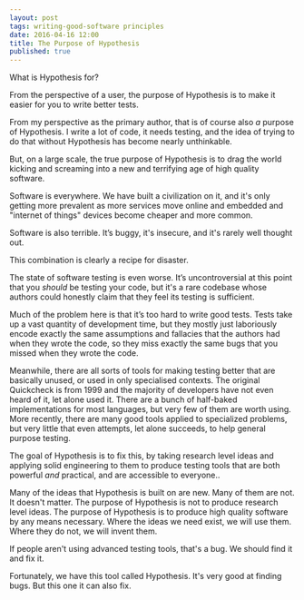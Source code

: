 ```yaml
---
layout: post
tags: writing-good-software principles
date: 2016-04-16 12:00
title: The Purpose of Hypothesis
published: true
---
```


What is Hypothesis for?

From the perspective of a user, the purpose of Hypothesis is to make it easier for you
to write better tests.

From my perspective as the primary author, that is of course also *a* purpose of Hypothesis.
I write a lot of code, it needs testing, and the idea of trying to do that without Hypothesis
has become nearly unthinkable.

But, on a large scale, the true purpose of Hypothesis is to drag the world kicking and screaming
into a new and terrifying age of high quality software.

Software is everywhere. We have built a civilization on it, and it's only getting more prevalent
as more services move online and embedded and "internet of things" devices become cheaper and
more common.

Software is also terrible. It’s buggy, it's insecure, and it's rarely well thought out.

This combination is clearly a recipe for disaster.

The state of software testing is even worse. It’s uncontroversial at this point that you *should*
be testing your code, but it's a rare codebase whose authors could honestly claim that they feel
its testing is sufficient.

Much of the problem here is that it’s too hard to write good tests. Tests take up a vast quantity
of development time, but they mostly just laboriously encode exactly the same assumptions and
fallacies that the authors had when they wrote the code, so they miss exactly the same bugs that
you missed when they wrote the code.

Meanwhile, there are all sorts of tools for making testing better that are basically unused, or
used in only specialised contexts. The original Quickcheck is from 1999 and the majority of
developers have not even heard of it, let alone used it. There are a bunch of half-baked
implementations for most languages, but very few of them are worth using. More recently, there
are many good tools applied to specialized problems, but very little that even attempts, let
alone succeeds, to help general purpose testing.

The goal of Hypothesis is to fix this, by taking research level ideas and applying solid
engineering to them to produce testing tools that are both powerful *and* practical, and
are accessible to everyone..

Many of the ideas that Hypothesis is built on are new. Many of them are not. It doesn't matter.
The purpose of Hypothesis is not to produce research level ideas. The purpose of Hypothesis is
to produce high quality software by any means necessary. Where the ideas we need exist, we
will use them. Where they do not, we will invent them.

If people aren't using advanced testing tools, that's a bug. We should find it and fix it.

Fortunately, we have this tool called Hypothesis. It's very good at finding bugs. But this
one it can also fix.
